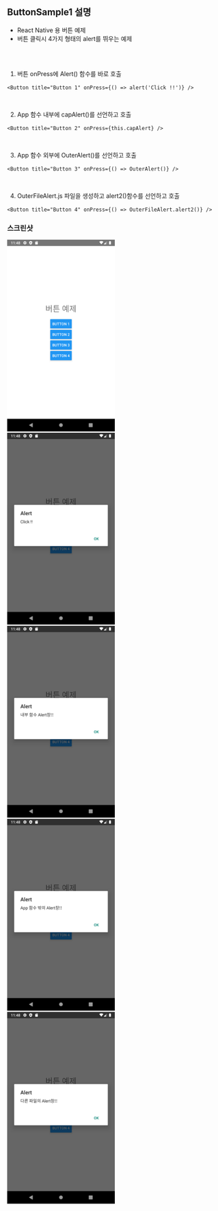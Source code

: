 ## ButtonSample1 설명

- React Native 용 버튼 예제
- 버튼 클릭시 4가지 형태의 alert를 뛰우는 예제

<br/>
<br/>

1. 버튼 onPress에 Alert() 함수를 바로 호출
```
<Button title="Button 1" onPress={() => alert('Click !!')} />
```
<br/>

2. App 함수 내부에 capAlert()를 선언하고 호출
```
<Button title="Button 2" onPress={this.capAlert} />
```
<br/>

3. App 함수 외부에 OuterAlert()를 선언하고 호출
```
<Button title="Button 3" onPress={() => OuterAlert()} />
```
<br/>

4. OuterFileAlert.js 파일을 생성하고 alert2()함수를 선언하고 호출
```
<Button title="Button 4" onPress={() => OuterFileAlert.alert2()} />
```

### 스크린샷
<img src="./screenshot/001.png" width="50%" height="50%"/>
<img src="./screenshot/002.png" width="50%" height="50%"/>
<img src="./screenshot/003.png" width="50%" height="50%"/>
<img src="./screenshot/004.png" width="50%" height="50%"/>
<img src="./screenshot/005.png" width="50%" height="50%"/>
